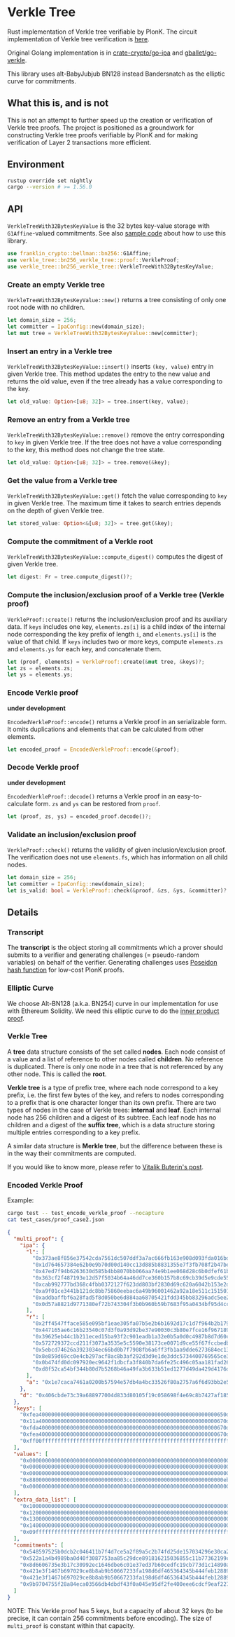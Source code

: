 # Verkle Tree

Rust implementation of Verkle tree verifiable by PlonK.
The circuit implementation of Verkle tree verification is [here](https://github.com/InternetMaximalism/verkle-tree-circuit).

Original Golang implementation is in
[crate-crypto/go-ipa](https://github.com/crate-crypto/go-ipa/tree/fe21866d2ad5c732d1529cc8c4ebcc715edcc4e1) and [gballet/go-verkle](https://github.com/gballet/go-verkle/tree/8cf71b342fb237a48fafba9fcb2f68240a0c9f43).

This library uses alt-BabyJubjub BN128 instead Bandersnatch as the elliptic curve for commitments.

## What this is, and is not

This is not an attempt to further speed up the creation or verification of Verkle tree proofs. The project is positioned as a groundwork for constructing Verkle tree proofs verifiable by PlonK and for making verification of Layer 2 transactions more efficient.

## Environment

```sh
rustup override set nightly
cargo --version # >= 1.56.0
```

## API

`VerkleTreeWith32BytesKeyValue` is the 32 bytes key-value storage with `G1Affine`-valued commitments.
See also [sample code](./src/main.rs) about how to use this library.

```rust
use franklin_crypto::bellman::bn256::G1Affine;
use verkle_tree::bn256_verkle_tree::proof::VerkleProof;
use verkle_tree::bn256_verkle_tree::VerkleTreeWith32BytesKeyValue;
```

### Create an empty Verkle tree

`VerkleTreeWith32BytesKeyValue::new()` returns a tree consisting of only one root node with no children.

```rust
let domain_size = 256;
let committer = IpaConfig::new(domain_size);
let mut tree = VerkleTreeWith32BytesKeyValue::new(committer);
```

### Insert an entry in a Verkle tree

`VerkleTreeWith32BytesKeyValue::insert()` inserts `(key, value)` entry in given Verkle tree.
This method updates the entry to the new value and returns the old value,
even if the tree already has a value corresponding to the key.

```rust
let old_value: Option<[u8; 32]> = tree.insert(key, value);
```

### Remove an entry from a Verkle tree

`VerkleTreeWith32BytesKeyValue::remove()` remove the entry corresponding to `key` in given Verkle tree.
If the tree does not have a value corresponding to the key, this method does not change the tree state.

```rust
let old_value: Option<[u8; 32]> = tree.remove(&key);
```

### Get the value from a Verkle tree

`VerkleTreeWith32BytesKeyValue::get()` fetch the value corresponding to `key` in given Verkle tree.
The maximum time it takes to search entries depends on the depth of given Verkle tree.

```rust
let stored_value: Option<&[u8; 32]> = tree.get(&key);
```

### Compute the commitment of a Verkle root

`VerkleTreeWith32BytesKeyValue::compute_digest()` computes the digest of given Verkle tree.

```rust
let digest: Fr = tree.compute_digest()?;
```

### Compute the inclusion/exclusion proof of a Verkle tree (Verkle proof)

`VerkleProof::create()` returns the inclusion/exclusion proof and its auxiliary data.
If `keys` includes one key, `elements.zs[i]` is a child index of the internal node
corresponding the key prefix of length `i`, and `elements.ys[i]` is the value of that child.
If `keys` includes two or more keys, compute `elements.zs` and `elements.ys` for each key,
and concatenate them.

```rust
let (proof, elements) = VerkleProof::create(&mut tree, &keys)?;
let zs = elements.zs;
let ys = elements.ys;
```

### Encode Verkle proof

**under development**

`EncodedVerkleProof::encode()` returns a Verkle proof in an serializable form.
It omits duplications and elements that can be calculated from other elements.

```rust
let encoded_proof = EncodedVerkleProof::encode(&proof);
```

### Decode Verkle proof

**under development**

`EncodedVerkleProof::decode()` returns a Verkle proof in an easy-to-calculate form.
`zs` and `ys` can be restored from `proof`.

```rust
let (proof, zs, ys) = encoded_proof.decode()?;
```

### Validate an inclusion/exclusion proof

`VerkleProof::check()` returns the validity of given inclusion/exclusion proof.
The verification does not use `elements.fs`, which has information on all child nodes.

```rust
let domain_size = 256;
let committer = IpaConfig::new(domain_size);
let is_valid: bool = VerkleProof::check(&proof, &zs, &ys, &committer)?;
```

## Details

### Transcript

The **transcript** is the object storing all commitments which a prover should submits to a verifier and
generating challenges (= pseudo-random variables) on behalf of the verifier.
Generating challenges uses [Poseidon hash function](https://github.com/filecoin-project/neptune) for low-cost PlonK proofs.

### Elliptic Curve

We choose Alt-BN128 (a.k.a. BN254) curve in our implementation for use with Ethereum Solidity.
We need this elliptic curve to do the [inner product proof](https://eprint.iacr.org/2019/1177).

### Verkle Tree

A **tree** data structure consists of the set called **nodes**.
Each node consist of a value and a list of reference to other nodes called **children**.
No reference is duplicated.
There is only one node in a tree that is not referenced by any other node. This is called the **root**.

**Verkle tree** is a type of prefix tree, where each node correspond to a key prefix, i.e. the first few bytes of the key, and refers to nodes corresponding to a prefix that is one character longer than its own prefix.
There are two types of nodes in the case of Verkle trees: **internal** and **leaf**.
Each internal node has 256 children and a digest of its subtree.
Each leaf node has no children and a digest of the **suffix tree**, which is a data structure storing multiple entries corresponding to a key prefix.

A similar data structure is **Merkle tree**, but the difference between these is in the way their commitments are computed.

If you would like to know more, please refer to [Vitalik Buterin's post](https://vitalik.ca/general/2021/06/18/verkle.html).

### Encoded Verkle Proof

Example:

```sh
cargo test -- test_encode_verkle_proof --nocapture
cat test_cases/proof_case2.json
```

```json
{
  "multi_proof": {
    "ipa": {
      "l": [
        "0x373ae8f856e37542cda7561dc507ddf3a7ac666fb163e908d093fda016bd328a",
        "0x1d764657384e62b0e9b70d00d140cc13d885b8831355e7f3fb708f2b47be2604",
        "0x47ed7f94b6263630d585b4bb8070bb066aa74e9b1ee068d28c6b0dfef61b4d01",
        "0x363cf2f487193e12d57f5034b64a46dd7ce360b157b8c69cb39d5e9cde553714",
        "0xcab992777bd368c4fbb0372127f623dd803bf2830d69c620a6042b153e2d9727",
        "0xa9f01ce3441b121dc8bb75860eebac6a49b96001462a92a18e511c151501c6a8",
        "0xaddbaffbf6a28fad5f8d050be6d884aa68705421fdd345bb83296adc5ee2d602",
        "0x0d57a8821d9771380ef72b743304f3b0b960b59b7683f95a0434bf95d4cc6093"
      ],
      "r": [
        "0x2ff4547fface585e095bf1eae305fa07b5e2b6b1692d17c1d7f964b2b1794181",
        "0x447165ae6c16b23540c07d3f0a93d92be37e90030c3b80e7fce16f9671890aa8",
        "0x39625eb44c1b211eced15ba93f2c901eadb1a32e0b5a0d0c4987b8d7d60c9b2f",
        "0x572729372ccd211f3073a3535e5c5590e38173ce0071d9ce55f67fccbedb4415",
        "0x5ebcd74626a3923034ec66bd0b7f7908fb6a6ff3fb1aa9dde6273684ec13bb16",
        "0x8e859d69cc0e4cb297acf8ac8b3af292d3d9e1de3ddc5734400769565ce3d088",
        "0x0b474fd0dc097920ec9642f1dbcfa3f840b7da6fe25c496c05aa181fad2632aa",
        "0xd8f52ca54bf344b80d7b5268b46a49fa3b633b51ed1277d49da429d4176dd41e"
      ],
      "a": "0x1e7caca7461a0200b57594e57db4a4bc33526f80a2757a6f6d93bb2e54364059"
    },
    "d": "0x406cbde73c39a688977004d833d80105f19c058698f4e69c8b7427af1858e1a4"
  },
  "keys": [
    "0xfea400000000000000000000000000000000000000000000000000000000650d",
    "0x11a400000000000000000000000000000000000000000000000000000000670d",
    "0xfda400000000000000000000000000000000000000000000000000000000670d",
    "0xfea400000000000000000000000000000000000000000000000000000000670d",
    "0xff00ffffffffffffffffffffffffffffffffffffffffffffffffffffffffffff"
  ],
  "values": [
    "0x0000000000000000000000000000000000000000000000000000000000000000",
    "0x0000000000000000000000000000000000000000000000000000000000000000",
    "0x0000000000000000000000000000000000000000000000000000000000000000",
    "0x8800000000000000000000000000003cc10000000000000000000000000000eb",
    "0x0000000000000000000000000000000000000000000000000000000000000000"
  ],
  "extra_data_list": [
    "0x1000000000000000000000000000000000000000000000000000000000000000",
    "0x1200000000000000000000000000000000000000000000000000000000000000",
    "0x1300000000000000000000000000000000000000000000000000000000000000",
    "0x1400000000000000000000000000000000000000000000000000000000000000",
    "0x09ffffffffffffffffffffffffffffffffffffffffffffffffffffffffffffff"
  ],
  "commitments": [
    "0x548597525b0dcb2c046411b7f4d7ce5a2f89a5c2b74fd25de157034296e30ca2",
    "0x522a1a4b4989ba0d40f3087753aa85c29dce891816215036855c11b77362199c",
    "0x8d6606735e3b17c30992ec1646dbe6c01e37ed37b60cedfc19cb773d1c14890a",
    "0x421e3f1467b697029ce8b8ab9b50667233fa198d6df465364345b444feb12889",
    "0x421e3f1467b697029ce8b8ab9b50667233fa198d6df465364345b444feb12889",
    "0x9b9704755f28a84eca03566db4dbdf43f0a045e95df2fe400eee6cdcf9eaf227"
  ]
}
```

NOTE: This Verkle proof has 5 keys, but a capacity of about 32 keys
(to be precise, it can contain 256 commitments before encoding).
The size of `multi_proof` is constant within that capacity.
